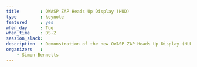 ```yaml
---
title        : OWASP ZAP Heads Up Display (HUD)
type         : keynote
featured     : yes
when_day     : Tue
when_time    : DS-2
session_slack: 
description  : Demonstration of the new OWASP ZAP Heads Up Display (HUD) by Simon
organizers   :
    - Simon Bennetts
---
```


